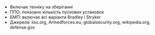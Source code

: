 - Включає техніку на зберіганні
- ППО: показано кількість пускових установок
- БМП: включає всі варіанти Bradley і Stryker
- Джерела: iiss.org, Armedforces.eu, globalsecurity.org, wikipedia.org, defense.gov